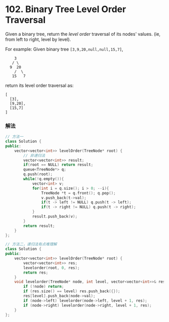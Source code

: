 # 102. Binary Tree Level Order Traversal
Given a binary tree, return the *level order* traversal of its nodes' values. (ie, from left to right, level by level).

For example:
Given binary tree `[3,9,20,null,null,15,7]`,

```
    3
   / \
  9  20
    /  \
   15   7
```



return its level order traversal as:

```
[
  [3],
  [9,20],
  [15,7]
]
```

### 解法
```C++
// 方法一
class Solution {
public:
    vector<vector<int>> levelOrder(TreeNode* root) {
        // 非递归法
        vector<vector<int>> result;
        if(root == NULL) return result;
        queue<TreeNode*> q;
        q.push(root);
        while(!q.empty()){
            vector<int> v;
            for(int i = q.size(); i > 0; --i){
                TreeNode *t = q.front(); q.pop();
                v.push_back(t->val);
                if(t -> left != NULL) q.push(t -> left);
                if(t -> right != NULL) q.push(t -> right);
            }
            result.push_back(v);
        } 
        return result;
    }
};

// 方法二，递归法有点难理解
class Solution {
public:
    vector<vector<int>> levelOrder(TreeNode* root) {
        vector<vector<int>> res;
        levelorder(root, 0, res);
        return res;
    }
    void levelorder(TreeNode* node, int level, vector<vector<int>>& res) {
        if (!node) return;
        if (res.size() == level) res.push_back({});
        res[level].push_back(node->val);
        if (node->left) levelorder(node->left, level + 1, res);
        if (node->right) levelorder(node->right, level + 1, res);
    }
};
```

